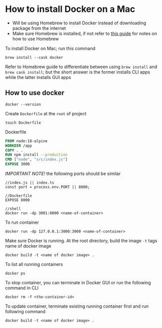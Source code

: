 # How to install Docker on a Mac

- Will be using Homebrew to install Docker instead of downloading package from the internet
- Make sure Homebrew is installed, if not refer to [this guide](https://github.com/t0mclaudio/starting-software-project/blob/master/how-to-install-and-use-homebrew.md) for notes on how to use Homebrew

To install Docker on Mac; run this command
```shell
brew install --cask docker
```
Refer to Homebrew guide to differentiate between using `brew install` and `brew cask install`; but the short answer is the former installs CLI apps while the latter installs GUI apps

## How to use docker
```shell
docker --version
```
Create `Dockerfile` at the `root` of project
```shell
touch Dockerfile
```

Dockerfile 
```Dockerfile
FROM node:18-alpine
WORKDIR /app
COPY . .
RUN npm install --production
CMD ["node", "src/index.js"]
EXPOSE 3000
```

*IMPORTANT NOTE!*
the following ports should be similar
```
//index.js || index.ts
const port = process.env.PORT || 8000;

//Dockerfile
EXPOSE 8000

//shell
docker run -dp 3001:8000 <name-of-container>
```

To run container
```shell
docker run -dp 127.0.0.1:3000:3000 <name-of-container>
```

Make sure Docker is running. At the root directory, build the image
`-t` tags name of docker image
```shell
docker build -t <name of docker image> .
```
To list all running containers
```
docker ps
```

To stop container, you can terminate in Docker GUI or run the following command in CLI
```shell
docker rm -f <the-container-id>
```

To update container, terminate existing running container first and run following command
```shell
docker build -t <name of docker image> .
```


